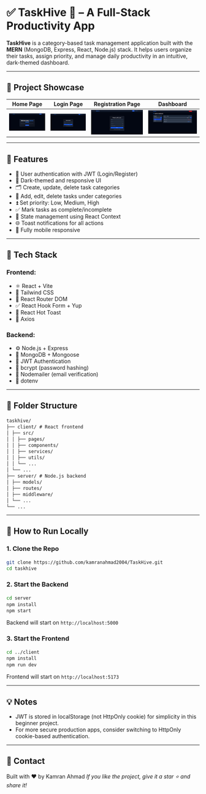 # ✅ TaskHive 🐝 – A Full-Stack Productivity App

**TaskHive** is a category-based task management application built with the **MERN** (MongoDB, Express, React, Node.js) stack. It helps users organize their tasks, assign priority, and manage daily productivity in an intuitive, dark-themed dashboard.

---

## 📸 Project Showcase

| Home Page | Login Page | Registration Page | Dashboard |
|-----------|------------|-------------------|-----------|
| ![Home](./screenshots/home.png) | ![Login](./screenshots/login.png) | ![Register](./screenshots/signup.png) | ![Dashboard](./screenshots/dashboard.png) |

---

## 🚀 Features

- 🔐 User authentication with JWT (Login/Register)
- 🎨 Dark-themed and responsive UI
- 🗂️ Create, update, delete task categories
- 📝 Add, edit, delete tasks under categories
- ⏫ Set priority: Low, Medium, High
- ✅ Mark tasks as complete/incomplete
- 🔁 State management using React Context
- 🌐 Toast notifications for all actions
- 📱 Fully mobile responsive

---

## 🧱 Tech Stack

### Frontend:
- ⚛️ React + Vite
- 💨 Tailwind CSS
- 🔁 React Router DOM
- ✅ React Hook Form + Yup
- 🍞 React Hot Toast
- 📡 Axios

### Backend:
- ⚙️ Node.js + Express
- 🧬 MongoDB + Mongoose
- 🔐 JWT Authentication
- 🔑 bcrypt (password hashing)
- 📧 Nodemailer (email verification)
- 🌿 dotenv

---

## 📁 Folder Structure

```
taskhive/
├── client/ # React frontend
│ ├── src/
│ │ ├── pages/
│ │ ├── components/
│ │ ├── services/ 
│ │ ├── utils/
│ │ └── ...
│ └── ...
├── server/ # Node.js backend
│ ├── models/
│ ├── routes/
│ ├── middleware/
│ └── ...
└── ...
```


---

## 🧪 How to Run Locally

### 1. Clone the Repo

```bash
git clone https://github.com/kamranahmad2004/TaskHive.git
cd taskhive
```

### 2. Start the Backend

```bash
cd server
npm install
npm start
```

Backend will start on `http://localhost:5000`

### 3. Start the Frontend

```bash
cd ../client
npm install
npm run dev
```

Frontend will start on `http://localhost:5173`

---

## 💡 Notes

- JWT is stored in localStorage (not HttpOnly cookie) for simplicity in this beginner project.
- For more secure production apps, consider switching to HttpOnly cookie-based authentication.

---

## 📧 Contact

Built with ❤️ by Kamran Ahmad
_If you like the project, give it a star ⭐ and share it!_